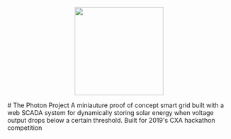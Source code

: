 <p align="center">
  <img src="https://user-images.githubusercontent.com/32593795/61183173-3d822c80-a670-11e9-8155-c0ab0703f866.png" height="200" width="200"/>
</p>
# The Photon Project
A miniauture proof of concept smart grid built with a web SCADA system for dynamically storing solar energy when voltage output drops 
below a certain threshold. Built for 2019's CXA hackathon competition
